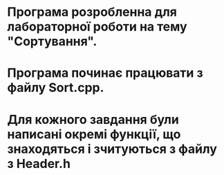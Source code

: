 # Програма розробленна для лабораторної роботи на тему "Сортування".

# Програма починає працювати з файлу Sort.cpp.
# Для кожного завдання були написані окремі функції, що знаходяться і зчитуються з файлу з Header.h
